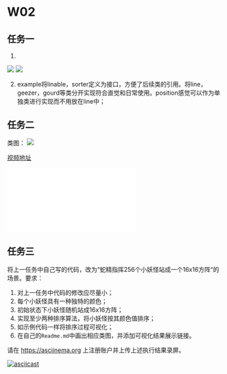 
# W02

## 任务一

1. 
![](http://www.plantuml.com/plantuml/png/fLEnKW8n4Etp5IaFn-CFS926ne8HjN4i0gn7D9VS99jHFFbtaztBoSZOQ7FxUDcyzx89yu3AOsoDMCJDni3QUGGlw_hpIZ8MsgRlizh2GFJ2EBMh4ltu9C502nR3H4od8gJrYb03k3BAfXz7iJKg1CdoVr6OpKHuKrrkb_fIvlBohNkZBVGYVwd1W6rmFn5rBRg8LU9LifM6A-_MnO0boG7T6hss3PkZk_PU7KxYhrpGg9qLlIZmfpYP1i21Fby-Zblh-Y8dFXdjq2pwh30w522x0PJaOqSX7fI9G7d1nbOkNVIx94QLZkdvx0sN3OLD-wXXSRXLzfNR4Y3D34YTXZ_wKRzKrk4U_Fda_fsUzFFhAmFXyIy1Fi2d0p6eIloxFOmCk_CBgxZ8G8NMZBPmt-LR0PanaPto0UYTyI5abp2jm3ji8qBX0qANyut_3rSo3K5_e-YUvs1tiJLV)
![](http://www.plantuml.com/plantuml/png/TP31JGGn34Nlhi8Km1bf3cXRoSnyaeWG1yVHIjpeYvveWMIoGWpI7f8lsNvVtxvKSshjBL6A6O_FNfhkbHT-RsZu_lgaB0PEUB65d_ZMZfajOCuGUU03sjb3E-jAWTD9QlIXexVUfd26dQYAsc2cTcOBKi5hMzU4MPp6fw78hrck7FepuL7-6w_TDHYxBJn-RkNX5Em_z6jCLur7nAaT5tziNLGsr4fqGTxxvNu0)

2. example将linable，sorter定义为接口，方便了后续类的引用。将line，geezer，gourd等类分开实现符合直觉和日常使用。position感觉可以作为单独类进行实现而不用放在line中；

## 任务二

类图：
![](http://www.plantuml.com/plantuml/png/hLF1JiCm3BtdAtBiqBe_61exWpGOS44SiivqeMbI9QbWAljt4iSf4umBx5A_FhllEOwxS5vOtxUABVlDHi7QM0-Mb-N79K-OtVQoQaxmQr1GUMdqYPpKuVaYAY1YOCg8RH7efsSE2bhGtatORCPSo1U8Ql0h9NHuER1A2UVuwF0NaVcSkJVHnN8kfpo6rozfFDJvPMc8PzUzbXe65fzOe43NVZTXPScwtXU15y6MgnJJrp8R94bqy6RjhTHrClVcobgnFnhuoZWPvyq6bk5tSJHru8d-cJwCdvRbHUpuQ1cec0rHONJ8W7S4SkTZHIOUXUhXgDyRertG3dg4yAms3Q1EOJD5hi76WmPLBlTtGZUfFW1qY1SmUb8T5zhu7TWJy_ll6SWX_ZTvCBJtMZHnI1YBtFZz3eWWyxHcHGhSOS2SaXeUkdWrm2EUabFOmpOWhEc4TO2xbux4ku0n0-zGzHuoxpnqiTlnBpVK7_Ny2uCtlm2zxLlr2G00)

[视频地址](https://www.bilibili.com/video/BV1nv411G7ef)

<iframe src="//player.bilibili.com/player.html?aid=250777944&bvid=BV1nv411G7ef&cid=417258638&page=1" scrolling="no" border="0" frameborder="no" framespacing="0" allowfullscreen="true"> </iframe>

## 任务三

将上一任务中自己写的代码，改为“蛇精指挥256个小妖怪站成一个16x16方阵“的场景。要求：

1. 对上一任务中代码的修改应尽量小；
2. 每个小妖怪具有一种独特的颜色；
3. 初始状态下小妖怪随机站成16x16方阵；
4. 实现至少两种排序算法，将小妖怪按其颜色值排序；
5. 如示例代码一样将排序过程可视化；
6. 在自己的`Readme.md`中画出相应类图，并添加可视化结果展示链接。



请在 https://asciinema.org 上注册账户并上传上述执行结果录屏。

[![asciicast](https://asciinema.org/a/436507.svg)](https://asciinema.org/a/436507)



